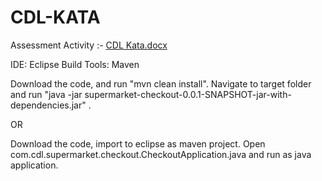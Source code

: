 # CDL-KATA


Assessment Activity :-
[CDL Kata.docx](https://github.com/user-attachments/files/17010845/CDL.Kata.docx)

IDE: Eclipse
Build Tools: Maven

Download the code, and run "mvn clean install".
Navigate to target folder and run "java -jar supermarket-checkout-0.0.1-SNAPSHOT-jar-with-dependencies.jar" .

OR

Download the code, import to eclipse as maven project.
Open com.cdl.supermarket.checkout.CheckoutApplication.java and run as java application.
